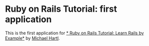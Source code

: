# Ruby on Rails Tutorial: first application

This is the first application for [* Ruby on Rails Tutorial: Learn Rails by Example*](http://railstutorial.org/) by [Michael Hartl](http://michaelhartl.com/).
